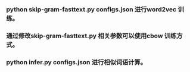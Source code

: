 ### python skip-gram-fasttext.py configs.json 进行word2vec 训练。
### 通过修改skip-gram-fasttext.py 相关参数可以使用cbow 训练方式。
### python infer.py configs.json 进行相似词语计算。